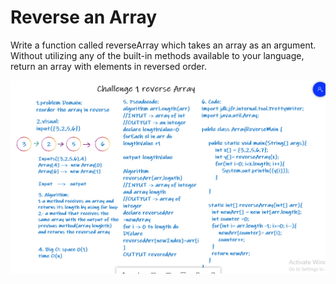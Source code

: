 # Reverse an Array
Write a function called reverseArray which takes an array as an argument.
Without utilizing any of the built-in methods available to your language,
return an array with elements in reversed order.

![whitBoard](WhitBoardCC1.png)
